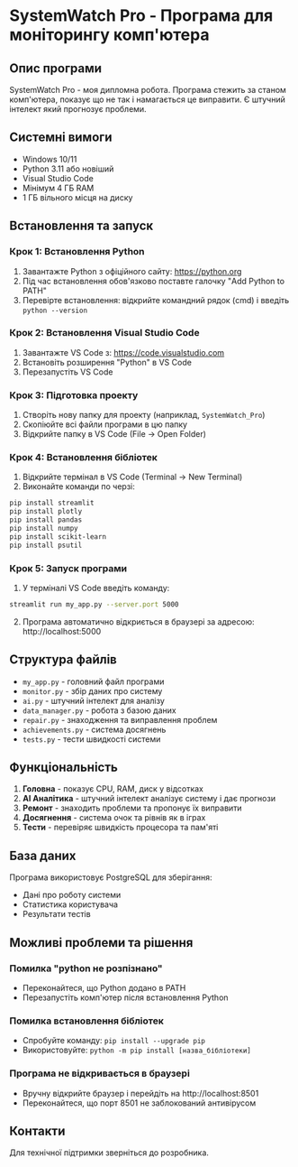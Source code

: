 # SystemWatch Pro - Програма для моніторингу комп'ютера

## Опис програми
SystemWatch Pro - моя дипломна робота. Програма стежить за станом комп'ютера, показує що не так і намагається це виправити. Є штучний інтелект який прогнозує проблеми.

## Системні вимоги
- Windows 10/11
- Python 3.11 або новіший
- Visual Studio Code
- Мінімум 4 ГБ RAM
- 1 ГБ вільного місця на диску

## Встановлення та запуск

### Крок 1: Встановлення Python
1. Завантажте Python з офіційного сайту: https://python.org
2. Під час встановлення обов'язково поставте галочку "Add Python to PATH"
3. Перевірте встановлення: відкрийте командний рядок (cmd) і введіть `python --version`

### Крок 2: Встановлення Visual Studio Code
1. Завантажте VS Code з: https://code.visualstudio.com
2. Встановіть розширення "Python" в VS Code
3. Перезапустіть VS Code

### Крок 3: Підготовка проекту
1. Створіть нову папку для проекту (наприклад, `SystemWatch_Pro`)
2. Скопіюйте всі файли програми в цю папку
3. Відкрийте папку в VS Code (File → Open Folder)

### Крок 4: Встановлення бібліотек
1. Відкрийте термінал в VS Code (Terminal → New Terminal)
2. Виконайте команди по черзі:
```bash
pip install streamlit
pip install plotly
pip install pandas
pip install numpy
pip install scikit-learn
pip install psutil
```

### Крок 5: Запуск програми
1. У терміналі VS Code введіть команду:
```bash
streamlit run my_app.py --server.port 5000
```
2. Програма автоматично відкриється в браузері за адресою: http://localhost:5000

## Структура файлів
- `my_app.py` - головний файл програми
- `monitor.py` - збір даних про систему
- `ai.py` - штучний інтелект для аналізу
- `data_manager.py` - робота з базою даних
- `repair.py` - знаходження та виправлення проблем
- `achievements.py` - система досягнень
- `tests.py` - тести швидкості системи

## Функціональність
1. **Головна** - показує CPU, RAM, диск у відсотках
2. **AI Аналітика** - штучний інтелект аналізує систему і дає прогнози
3. **Ремонт** - знаходить проблеми та пропонує їх виправити
4. **Досягнення** - система очок та рівнів як в іграх
5. **Тести** - перевіряє швидкість процесора та пам'яті

## База даних
Програма використовує PostgreSQL для зберігання:
- Дані про роботу системи
- Статистика користувача
- Результати тестів

## Можливі проблеми та рішення

### Помилка "python не розпізнано"
- Переконайтеся, що Python додано в PATH
- Перезапустіть комп'ютер після встановлення Python

### Помилка встановлення бібліотек
- Спробуйте команду: `pip install --upgrade pip`
- Використовуйте: `python -m pip install [назва_бібліотеки]`

### Програма не відкривається в браузері
- Вручну відкрийте браузер і перейдіть на http://localhost:8501
- Переконайтеся, що порт 8501 не заблокований антивірусом

## Контакти
Для технічної підтримки зверніться до розробника.